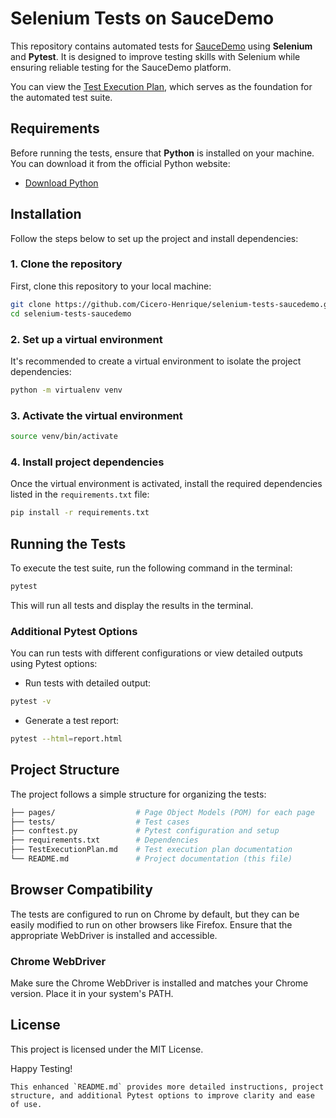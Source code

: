 # Selenium Tests on SauceDemo

This repository contains automated tests for [SauceDemo](https://www.saucedemo.com/) using **Selenium** and **Pytest**. It is designed to improve testing skills with Selenium while ensuring reliable testing for the SauceDemo platform.

You can view the [Test Execution Plan](TestExecutionPlan.md), which serves as the foundation for the automated test suite.

## Requirements

Before running the tests, ensure that **Python** is installed on your machine. You can download it from the official Python website:

- [Download Python](https://www.python.org/downloads/)

## Installation

Follow the steps below to set up the project and install dependencies:

### 1. Clone the repository

First, clone this repository to your local machine:

```bash
git clone https://github.com/Cicero-Henrique/selenium-tests-saucedemo.git
cd selenium-tests-saucedemo
```

### 2. Set up a virtual environment

It's recommended to create a virtual environment to isolate the project dependencies:

```bash
python -m virtualenv venv
```

### 3. Activate the virtual environment

```bash
source venv/bin/activate
```

### 4. Install project dependencies

Once the virtual environment is activated, install the required dependencies listed in the `requirements.txt` file:

```bash
pip install -r requirements.txt
```

## Running the Tests

To execute the test suite, run the following command in the terminal:

```bash
pytest
```

This will run all tests and display the results in the terminal.

### Additional Pytest Options

You can run tests with different configurations or view detailed outputs using Pytest options:

- Run tests with detailed output:

```bash
pytest -v
```

- Generate a test report:

```bash
pytest --html=report.html
```

## Project Structure

The project follows a simple structure for organizing the tests:

```bash
├── pages/                  # Page Object Models (POM) for each page
├── tests/                  # Test cases
├── conftest.py             # Pytest configuration and setup
├── requirements.txt        # Dependencies
├── TestExecutionPlan.md    # Test execution plan documentation
└── README.md               # Project documentation (this file)
```

## Browser Compatibility

The tests are configured to run on Chrome by default, but they can be easily modified to run on other browsers like Firefox. Ensure that the appropriate WebDriver is installed and accessible.

### Chrome WebDriver

Make sure the Chrome WebDriver is installed and matches your Chrome version. Place it in your system's PATH.

## License

This project is licensed under the MIT License.

Happy Testing!

```vbnet
This enhanced `README.md` provides more detailed instructions, project structure, and additional Pytest options to improve clarity and ease of use.
```
